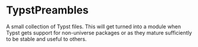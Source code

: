 # TypstPreambles

A small collection of Typst files. This will get turned into a module when
Typst gets support for non-universe packages or as they mature sufficiently to
be stable and useful to others.
